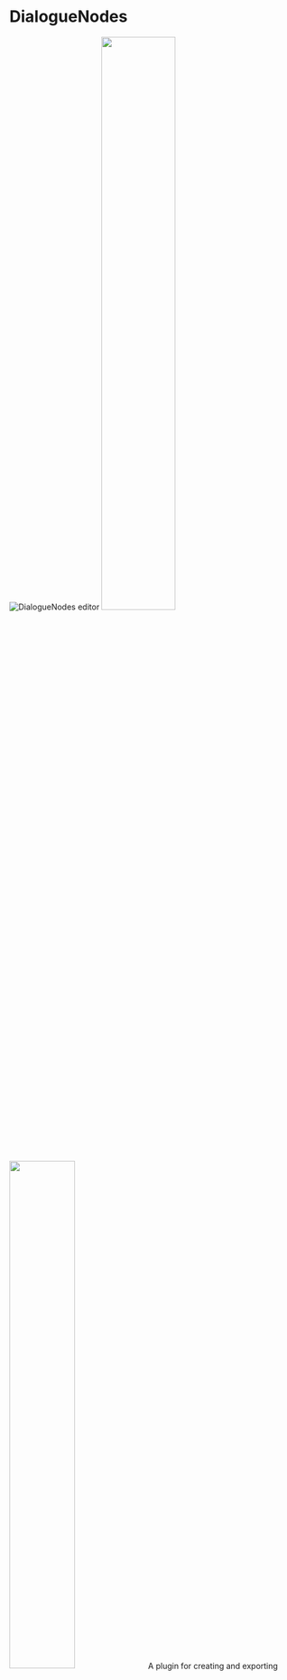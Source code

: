 # DialogueNodes
![DialogueNodes editor](.screenshots/DN0.png)
<img src='.screenshots/DN1.png' width='51%'/>
<img src='.screenshots/DN2.png' width='48%'/>
A plugin for creating and exporting dialogue trees from within the Godot Editor.
Godot provides all the tools needed to create your own dialogue system, however, for most game developers, this task is tedious and complex. This is where Dialogue Nodes come into the picture. The plugin extends your Godot editor to allow for creating, testing and incorporating branching dialogues in your game.

#####
## Installation
The installation might be a bit tricky and you need to rely on version control to make this work... after copying and pasting the plugin into your project, Godot might complain about missing classes... that happens because Godot is attempting to load an addon that isn't compiled (we are using C#, and we need to compile the addon!). This might cause some addon scenes that contain serialized exposed fields to lose their references; that is a Godot bug which I hope gets solved soon because it's extremely annoying, so if you step into some missing classes error.. check that the addon scenes didn't lose their references.

To install the addon:
- Copy the addons/dlaogue_nodes and example folders and paste them into your project.
- This is a C# plugin and currently on 4.2.1; C# plugins have a tricky behavior, you must have created a C# solution to make this work as we need the editor to have compiled the plugin before we load it.
- In case you don't have a C# solution, go to Project > Tools > C# > Create C# Solution.
- Now you should be able to "Build a project" (Alt+B) so that the plugin compiles.
- I suggest you restart Godot at this point.
- Go to Project > Project Settings > Plugins and Enable Dialogue Nodes for C#.
- Done!

#####
## Features
### Simple and straight-forward editor
The dialogue editor was created with the focus on keeping the workflow simple and easy to pick up. While the editor supports powerful features under the hood, it tries to stay out of the way of the user. A beginner can easily pick up the editor and start creating basic dialogues thanks to the intuitive design. If your focus is on creating simple dialogues for your game, you can get setup in no time. If you want to work with multiple dialogue files, or put all the branching dialogues in one file, DialogueNodes have got you covered. Heck! Do both if you want!

### Dialogue animations, conditions, variables, signals: its all there!
The real power of the plugin lies in the tools it provides the user to utilize the full potential of the feature rich dialogue editor. Be it using variable values in the dialogue, conditional dialogues or even conditional options, modifying variable values and even emitting signals which open up a world of posibilities when it comes to custom events during the dialogue.

### Test it before you save it
The plugin allows for running any branching dialogue within the editor itself for quick testing and faster iteration times. No need to run your game every time you modify the dialogue. Under the hood, this uses the same `DialogueBox` node you'll use in your project. So, you'll know exactly how your dialogue will run in-game without even running the game!

Additionally, enable the debugging toggle to understand what all events are occuring as the dialogue runs. Note: this feature only works in the editor, not the game.

### Put a dialogue box in your game in just 2 steps
Once you have your dialogue files and are ready to test them out in-game, the plugin provides a super simple way of creating dialogue boxes for your game.

1. Add the `DialogueBox` node to your scene and set its position and size as per your requirements.
2. Select the dialogue file from the inspector and run `$DialogueBox.start('<YOUR_START_ID>')` in your code to start the dialogue.

The `DialogueBox` node provides several options to customize the look and layout to your liking. However, being derived from `Control` nodes, it is recommended to change the colors, font and borders using Godot's theme editor.

### Localize it!
The dialogue files are stored as Godot Resources, which are not only easy to edit, load and save, but also great for localizing using Godot awesome localization remap tools!

Prefer other localization methods? Stay tuned as more localization options are planned for future releases.

#####
## Known C# related issues
- .NET: Failed to unload assemblies: This bug is a [Godot-related issue](https://github.com/godotengine/godot/issues/78513) and it's a very ugly one. It seems to trigger whenever you work on an addon-related script while having the plugin enabled. In that case, Godot will not be able to unload the assemblies (probably because they are in use by the editor). This will cause the editor to be unable to compile the project and you will need to restart the editor. Be aware that, if you have any scene that makes use of an addon-related file with serialized references... those references might get lost and the plugin might break (I highly suggest using version control to recover these references after stepping into this issue, a workaround is to hardcode any reference until this bug gets fixed).
- When closing Godot you might get: "Attempt to disconnect a nonexistent connection from RichTextLabel". Although this is harmless.. this is another [Godot-related bug](https://github.com/godotengine/godot/issues/76708) caused by the [tool] keyword within C# scripts.
  
#####
## Known ORIGINAL Addon issues
- DialogueNode in the workplace may have wrong colored slots on light themes
- Using return character in the dialogue results in options not showing up in certain cases
- Shifting focus to empty option from another empty option results in the option data moving around
- DialogNodes in the graph have options overflowing outside the edges. This seems to be a bug introduced in Godot 4.2

If you find any bugs or issues, [report them in the issues page](https://github.com/germanbv/DialogueNodesForCSharp/issues). Please ensure the same or a similar issues isn't already present before creating your own.
